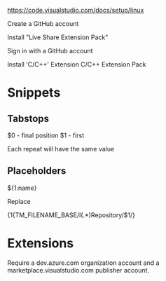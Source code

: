 https://code.visualstudio.com/docs/setup/linux

Create a GitHub account

Install "Live Share Extension Pack"

Sign in with a GitHub account

Install 'C/C++' Extension
C/C++ Extension Pack

# Snippets

## Tabstops

$0 - final position
$1 - first

Each repeat will have the same value

## Placeholders

${1:name}

Replace

{$1${TM_FILENAME_BASE/I(.*)Repository/$1/}

# Extensions

Require a dev.azure.com organization account and a marketplace.visualstudio.com publisher account.